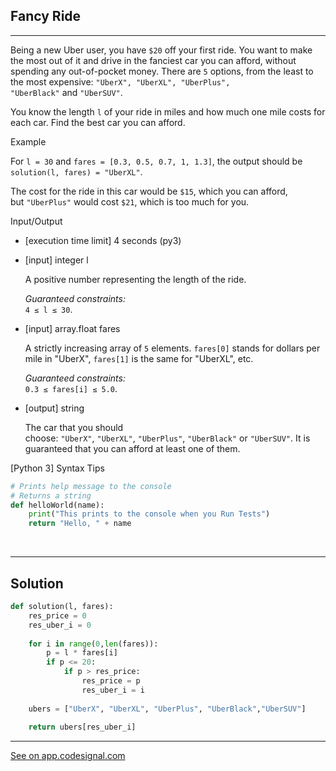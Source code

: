 ## Fancy Ride
---

Being a new Uber user, you have `$20` off your first ride. You want to make the most out of it and drive in the fanciest car you can afford, without spending any out-of-pocket money. There are `5` options, from the least to the most expensive: `"UberX", "UberXL", "UberPlus", "UberBlack"` and `"UberSUV"`.

You know the length `l` of your ride in miles and how much one mile costs for each car. Find the best car you can afford.

Example

For `l = 30` and `fares = [0.3, 0.5, 0.7, 1, 1.3]`, the output should be\
`solution(l, fares) = "UberXL"`.

The cost for the ride in this car would be `$15`, which you can afford, but `"UberPlus"` would cost `$21`, which is too much for you.

Input/Output

-   [execution time limit] 4 seconds (py3)

-   [input] integer l

    A positive number representing the length of the ride.

    *Guaranteed constraints:*\
    `4 ≤ l ≤ 30`.

-   [input] array.float fares

    A strictly increasing array of `5` elements. `fares[0]` stands for dollars per mile in "UberX", `fares[1]` is the same for "UberXL", etc.

    *Guaranteed constraints:*\
    `0.3 ≤ fares[i] ≤ 5.0`.

-   [output] string

    The car that you should choose: `"UberX"`, `"UberXL"`, `"UberPlus"`, `"UberBlack"` or `"UberSUV"`. It is guaranteed that you can afford at least one of them.

[Python 3] Syntax Tips

```python
# Prints help message to the console
# Returns a string
def helloWorld(name):
    print("This prints to the console when you Run Tests")
    return "Hello, " + name

```
<br>

---
## Solution

```python
def solution(l, fares):
    res_price = 0
    res_uber_i = 0
    
    for i in range(0,len(fares)):
        p = l * fares[i]
        if p <= 20:
            if p > res_price:
                res_price = p
                res_uber_i = i
    
    ubers = ["UberX", "UberXL", "UberPlus", "UberBlack","UberSUV"]
    
    return ubers[res_uber_i]
```


---
[See on app.codesignal.com](https://app.codesignal.com/company-challenges/uber/4c3qzzQg8Zg9AfLKH)
